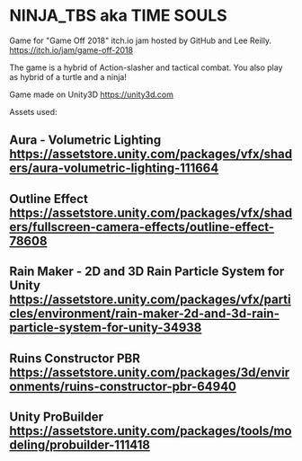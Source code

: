 # NINJA_TBS aka TIME SOULS

Game for "Game Off 2018" itch.io jam hosted by GitHub and Lee Reilly. 
https://itch.io/jam/game-off-2018

The game is a hybrid of Action-slasher and tactical combat.
You also play as hybrid of a turtle and a ninja!

Game made on Unity3D
https://unity3d.com

Assets used:

Aura - Volumetric Lighting
https://assetstore.unity.com/packages/vfx/shaders/aura-volumetric-lighting-111664
------------------------

Outline Effect
https://assetstore.unity.com/packages/vfx/shaders/fullscreen-camera-effects/outline-effect-78608
------------------------

Rain Maker - 2D and 3D Rain Particle System for Unity
https://assetstore.unity.com/packages/vfx/particles/environment/rain-maker-2d-and-3d-rain-particle-system-for-unity-34938
------------------------

Ruins Constructor PBR
https://assetstore.unity.com/packages/3d/environments/ruins-constructor-pbr-64940
------------------------

Unity ProBuilder
https://assetstore.unity.com/packages/tools/modeling/probuilder-111418
------------------------





